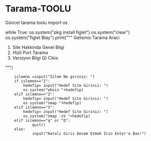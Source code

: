 # Tarama-TOOLU
Güncel tarama toolu
import os

while True:
        os.system("pkg install figlet")
        os.system("clear")
        os.system("figlet Blay")
        print("""
Gelismis Tarama Araci

1) Site Hakkinda Genel Bilgi
2) Hizli Port Tarama
3) Versiyon Bilgi
Q) Cikis


""")

        islemno =input("İslem No giriniz: ")
        if islemno=="1":
            hedefip= input("Hedef Site Giriniz: ")
            os.system("whois "+hedefip)
        elif islemno=="2":
            hedefip= input("Hedef Site Giriniz: ")
            os.system("nmap "+hedefip)
        elif islemno=="3":
            hedefip= input("Hedef Site Giriniz: ")
            os.system("nmap -sV "+hedefip)
        elif islemno=="q" or "Q":
                quit()
        else:
                input("Hatali Giris Devam Etmek İcin Enter'e Bas!")
